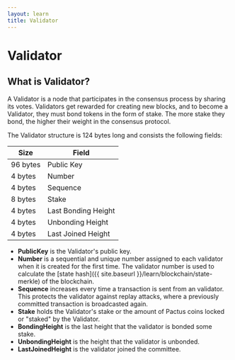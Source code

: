 ```yaml
---
layout: learn
title: Validator
---
```


# Validator

## What is Validator?

A Validator is a node that participates in the consensus process by sharing its votes.
Validators get rewarded for creating new blocks, and to become a Validator, they must bond tokens in the form of stake.
The more stake they bond, the higher their weight in the consensus protocol.

The Validator structure is 124 bytes long and consists the following fields:

| Size     | Field               |
| -------- | ------------------- |
| 96 bytes | Public Key          |
| 4 bytes  | Number              |
| 4 bytes  | Sequence            |
| 8 bytes  | Stake               |
| 4 bytes  | Last Bonding Height |
| 4 bytes  | Unbonding Height    |
| 4 bytes  | Last Joined Height  |

- **PublicKey** is the Validator's public key.
- **Number** is a sequential and unique number assigned to each validator when it is created for the first time.
  The validator number is used to calculate the [state hash]({{ site.baseurl }}/learn/blockchain/state-merkle) of the blockchain.
- **Sequence** increases every time a transaction is sent from an validator. This protects the validator against replay attacks,
  where a previously committed transaction is broadcasted again.
- **Stake** holds the Validator's stake or the amount of Pactus coins locked or "staked" by the Validator.
- **BondingHeight** is the last height that the validator is bonded some stake.
- **UnbondingHeight** is the height that the validator is unbonded.
- **LastJoinedHeight** is the validator joined the committee.
